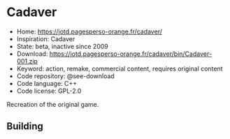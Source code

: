 # Cadaver

- Home: https://jotd.pagesperso-orange.fr/cadaver/
- Inspiration: Cadaver
- State: beta, inactive since 2009
- Download: https://jotd.pagesperso-orange.fr/cadaver/bin/Cadaver-001.zip
- Keyword: action, remake, commercial content, requires original content
- Code repository: @see-download
- Code language: C++
- Code license: GPL-2.0

Recreation of the original game.

## Building

